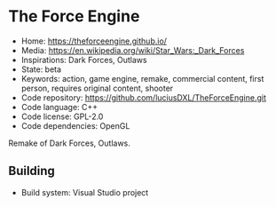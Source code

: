 # The Force Engine

- Home: https://theforceengine.github.io/
- Media: https://en.wikipedia.org/wiki/Star_Wars:_Dark_Forces
- Inspirations: Dark Forces, Outlaws
- State: beta
- Keywords: action, game engine, remake, commercial content, first person, requires original content, shooter
- Code repository: https://github.com/luciusDXL/TheForceEngine.git
- Code language: C++
- Code license: GPL-2.0
- Code dependencies: OpenGL

Remake of Dark Forces, Outlaws.

## Building

- Build system: Visual Studio project
